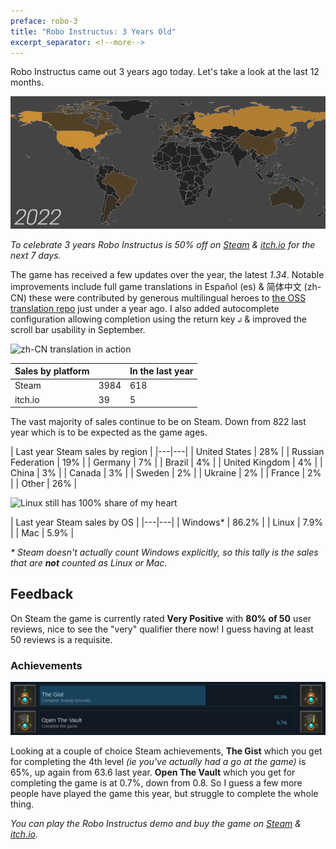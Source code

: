 ```yaml
---
preface: robo-3
title: "Robo Instructus: 3 Years Old"
excerpt_separator: <!--more-->
---
```

Robo Instructus came out 3 years ago today. Let's take a look at the last 12 months.

![](/assets/2022-07-16/sales-heatmap.png "Steam sales heatmap. I can't think what else to use as a header image for these...")
<!--more-->

_To celebrate 3 years Robo Instructus is 50% off on [Steam](https://store.steampowered.com/app/1032170) & [itch.io](https://bigabgames.itch.io/robo-instructus) for the next 7 days._

The game has received a few updates over the year, the latest _1.34_. Notable improvements include full game translations in Español (es) & 简体中文 (zh-CN) these were contributed by generous multilingual heroes to [the OSS translation repo](https://github.com/big-ab-games/robo-instructus-translation) just under a year ago. I also added autocomplete configuration allowing completion using the return key `↲` & improved the scroll bar usability in September.

![](https://user-images.githubusercontent.com/2331607/127686072-b3a28e10-7472-4b91-9974-8485da7cc94d.jpg "zh-CN translation in action")

| Sales by platform |  | In the last year |
|---|---|---|
| Steam | 3984 | 618 |
| itch.io | 39 | 5 |

The vast majority of sales continue to be on Steam. Down from 822 last year which is to be expected as the game ages.

| Last year Steam sales by region |
|---|---|
| United States | 28% |
| Russian Federation | 19% |
| Germany | 7% |
| Brazil | 4% |
| United Kingdom | 4% |
| China | 3% |
| Canada | 3% |
| Sweden | 2% |
| Ukraine | 2% |
| France | 2% |
| Other | 26% |

![](/assets/2020-07-16/os.jpg "Linux still has 100% share of my heart")

| Last year Steam sales by OS |
|---|---|
| Windows* | 86.2% |
| Linux | 7.9% |
| Mac | 5.9% |

_* Steam doesn't actually count Windows explicitly, so this tally is the sales that are **not** counted as Linux or Mac._

## Feedback
On Steam the game is currently rated **Very Positive** with **80% of 50** user reviews, nice to see the "very" qualifier there now! I guess having at least 50 reviews is a requisite.

### Achievements
![](/assets/2022-07-16/cheevos-2022.png "It's still hard")

Looking at a couple of choice Steam achievements, **The Gist** which you get for completing the 4th level _(ie you've actually had a go at the game)_ is 65%, up again from 63.6 last year. **Open The Vault** which you get for completing the game is at 0.7%, down from 0.8. So I guess a few more people have played the game this year, but struggle to complete the whole thing.

_You can play the Robo Instructus demo and buy the game on [Steam](https://store.steampowered.com/app/1032170) & [itch.io](https://bigabgames.itch.io/robo-instructus)._
